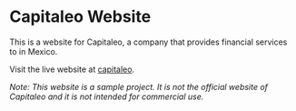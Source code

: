 # Capitaleo Website
This is a website for Capitaleo, a company that provides financial services to in Mexico.

Visit the live website at [capitaleo](https://capitaleo.mx).

*Note: This website is a sample project. It is not the official website of Capitaleo and it is not intended for commercial use.*
